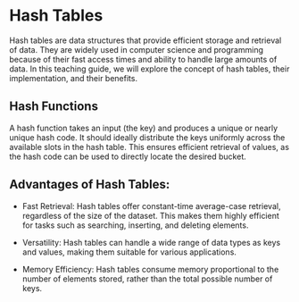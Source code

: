# Hash Tables

Hash tables are data structures that provide efficient storage and retrieval of data. They are widely used in computer science and programming because of their fast access times and ability to handle large amounts of data. In this teaching guide, we will explore the concept of hash tables, their implementation, and their benefits.

##  Hash Functions

A hash function takes an input (the key) and produces a unique or nearly unique hash code. It should ideally distribute the keys uniformly across the available slots in the hash table. This ensures efficient retrieval of values, as the hash code can be used to directly locate the desired bucket.

## Advantages of Hash Tables:

* Fast Retrieval: Hash tables offer constant-time average-case retrieval, regardless of the size of the dataset. This makes them highly efficient for tasks such as searching, inserting, and deleting elements.

* Versatility: Hash tables can handle a wide range of data types as keys and values, making them suitable for various applications.

* Memory Efficiency: Hash tables consume memory proportional to the number of elements stored, rather than the total possible number of keys.

